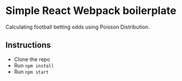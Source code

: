 # Simple React Webpack boilerplate

Calculating football betting odds using Poisson Distribution.

## Instructions

* Clone the repo
* Run `npm install`
* Run `npm start`
